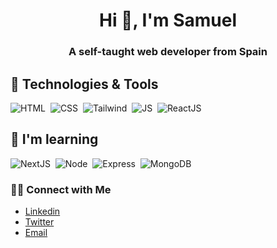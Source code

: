 <h1 align="center">Hi 👋, I'm Samuel</h1>
<h3 align="center">A self-taught web developer from Spain</h3>

## 🔧 Technologies & Tools
![HTML](https://img.shields.io/badge/HTML5-E34F26?style=for-the-badge&logo=html5&logoColor=white)
&nbsp;![CSS](https://img.shields.io/badge/CSS3-1572B6?style=for-the-badge&logo=css3&logoColor=white)
&nbsp;![Tailwind](https://img.shields.io/badge/tailwind-38B2AC?style=for-the-badge&logo=tailwind-css&logoColor=white)
&nbsp;![JS](https://img.shields.io/badge/JavaScript-323330?style=for-the-badge&logo=javascript&logoColor=F7DF1E)
&nbsp;![ReactJS](https://img.shields.io/badge/-ReactJs-61DAFB?logo=react&logoColor=white&style=for-the-badge)

## 🌱 I'm learning
![NextJS](https://img.shields.io/badge/next-black?style=for-the-badge&logo=next.js&logoColor=white)
&nbsp;![Node](https://img.shields.io/badge/Node.js-339933?style=for-the-badge&logo=nodedotjs&logoColor=white)
&nbsp;![Express](https://img.shields.io/badge/express-000000?style=for-the-badge&logo=express&logoColor=white)
&nbsp;![MongoDB](https://img.shields.io/badge/MongoDB-499D4A?style=for-the-badge&logo=mongoDB&logoColor=white)

### 🙌🏻 Connect with Me
- <a href="https://www.linkedin.com/in/samuelsrodriguez/" target="_blank" rel="noreferrer noopener">Linkedin</a>
- <a href="https://twitter.com/ssamusr" target="_blank" rel="noreferrer noopener">Twitter</a>
- <a href="mailto:samusr@gmail.com" target="_blank" rel="noreferrer noopener">Email</a>
